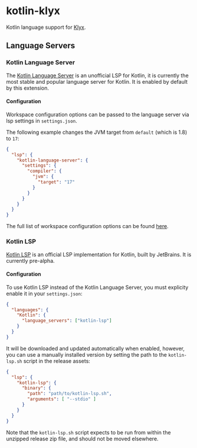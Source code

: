 # kotlin-klyx

Kotlin language support for [Klyx](https://github.com/klyx-dev/klyx).

## Language Servers

### Kotlin Language Server

The [Kotlin Language Server](https://github.com/fwcd/kotlin-language-server) is an unofficial LSP for Kotlin, it is currently the most stable and popular language server for Kotlin. It is enabled by default by this extension.

#### Configuration

Workspace configuration options can be passed to the language server via lsp
settings in `settings.json`.

The following example changes the JVM target from `default` (which is 1.8) to
`17`:

```json
{
  "lsp": {
    "kotlin-language-server": {
      "settings": {
        "compiler": {
          "jvm": {
            "target": "17"
          }
        }
      }
    }
  }
}
```

The full list of workspace configuration options can be found
[here](https://github.com/fwcd/kotlin-language-server/blob/main/server/src/main/kotlin/org/javacs/kt/Configuration.kt).

### Kotlin LSP

[Kotlin LSP](https://github.com/kotlin/kotlin-lsp) is an official LSP implementation for Kotlin, built by JetBrains. It is currently pre-alpha.

#### Configuration

To use Kotlin LSP instead of the Kotlin Language Server, you must explicity enable it in your `settings.json`:

```json
{
  "languages": {
    "Kotlin": {
      "language_servers": ["kotlin-lsp"]
    }
  }
}
```

It will be downloaded and updated automatically when enabled, however, you can use a manually installed version by setting the path to the `kotlin-lsp.sh` script in the release assets:

```json
{
  "lsp": {
    "kotlin-lsp": {
      "binary": {
        "path": "path/to/kotlin-lsp.sh",
        "arguments": [ "--stdio" ]
      }
    }
  }
}
```

Note that the `kotlin-lsp.sh` script expects to be run from within the unzipped release zip file, and should not be moved elsewhere.
